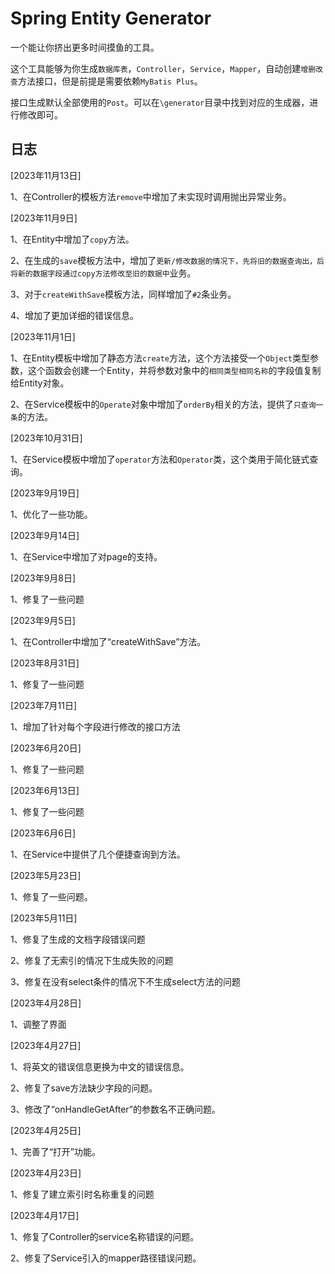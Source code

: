 # Spring Entity Generator

一个能让你挤出更多时间摸鱼的工具。

这个工具能够为你生成``数据库表``，``Controller``，``Service``，``Mapper``，自动创建``增删改查``方法接口，但是前提是需要依赖``MyBatis Plus``。

接口生成默认全部使用的``Post``。可以在``\generator``目录中找到对应的生成器，进行修改即可。

## 日志

[2023年11月13日]

1、在Controller的模板方法``remove``中增加了未实现时调用抛出异常业务。

[2023年11月9日]

1、在Entity中增加了``copy``方法。

2、在生成的``save``模板方法中，增加了``更新/修改数据的情况下，先将旧的数据查询出，后将新的数据字段通过copy方法修改至旧的数据中``业务。

3、对于``createWithSave``模板方法，同样增加了``#2``条业务。

4、增加了更加详细的错误信息。

[2023年11月1日]

1、在Entity模板中增加了静态方法``create``方法，这个方法接受一个``Object``类型参数，这个函数会创建一个Entity，并将参数对象中的``相同类型相同名称``的字段值复制给Entity对象。

2、在Service模板中的``Operate``对象中增加了``orderBy``相关的方法，提供了``只查询一条``的方法。

[2023年10月31日]

1、在Service模板中增加了``operator``方法和``Operator``类，这个类用于简化链式查询。

[2023年9月19日]

1、优化了一些功能。

[2023年9月14日]

1、在Service中增加了对page的支持。

[2023年9月8日]

1、修复了一些问题

[2023年9月5日]

1、在Controller中增加了“createWithSave”方法。

[2023年8月31日]

1、修复了一些问题

[2023年7月11日]

1、增加了针对每个字段进行修改的接口方法

[2023年6月20日]

1、修复了一些问题

[2023年6月13日]

1、修复了一些问题

[2023年6月6日]

1、在Service中提供了几个便捷查询到方法。

[2023年5月23日]

1、修复了一些问题。

[2023年5月11日]

1、修复了生成的文档字段错误问题

2、修复了无索引的情况下生成失败的问题

3、修复在没有select条件的情况下不生成select方法的问题

[2023年4月28日]

1、调整了界面

[2023年4月27日]

1、将英文的错误信息更换为中文的错误信息。

2、修复了save方法缺少字段的问题。

3、修改了“onHandleGetAfter”的参数名不正确问题。

[2023年4月25日]

1、完善了“打开”功能。

[2023年4月23日]

1、修复了建立索引时名称重复的问题

[2023年4月17日]

1、修复了Controller的service名称错误的问题。

2、修复了Service引入的mapper路径错误问题。